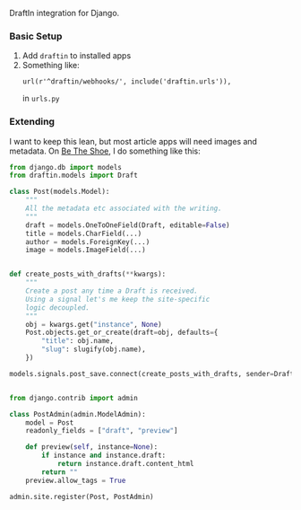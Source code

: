 DraftIn integration for Django.

### Basic Setup

1. Add `draftin` to installed apps
2. Something like:
   ```
   url(r'^draftin/webhooks/', include('draftin.urls')),
   ```
   in `urls.py`


### Extending

I want to keep this lean, but most article apps will need images
and metadata. On [Be The Shoe](http://betheshoe.com), I do something
like this:

```python
from django.db import models
from draftin.models import Draft

class Post(models.Model):
    """
    All the metadata etc associated with the writing.
    """
    draft = models.OneToOneField(Draft, editable=False)
    title = models.CharField(...)
    author = models.ForeignKey(...)
    image = models.ImageField(...)


def create_posts_with_drafts(**kwargs):
    """
    Create a post any time a Draft is received.
    Using a signal let's me keep the site-specific
    logic decoupled.
    """
    obj = kwargs.get("instance", None)
    Post.objects.get_or_create(draft=obj, defaults={
        "title": obj.name,
        "slug": slugify(obj.name),
    })

models.signals.post_save.connect(create_posts_with_drafts, sender=Draft)

```

```python

from django.contrib import admin

class PostAdmin(admin.ModelAdmin):
    model = Post
    readonly_fields = ["draft", "preview"]

    def preview(self, instance=None):
        if instance and instance.draft:
            return instance.draft.content_html
        return ""
    preview.allow_tags = True

admin.site.register(Post, PostAdmin)

```